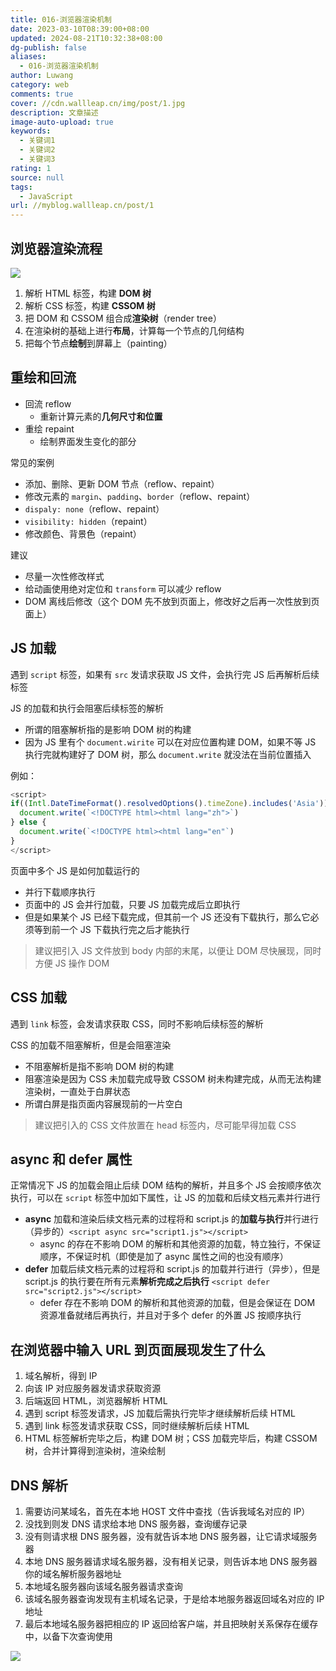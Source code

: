 ```yaml
---
title: 016-浏览器渲染机制
date: 2023-03-10T08:39:00+08:00
updated: 2024-08-21T10:32:38+08:00
dg-publish: false
aliases:
  - 016-浏览器渲染机制
author: Luwang
category: web
comments: true
cover: //cdn.wallleap.cn/img/post/1.jpg
description: 文章描述
image-auto-upload: true
keywords:
  - 关键词1
  - 关键词2
  - 关键词3
rating: 1
source: null
tags:
  - JavaScript
url: //myblog.wallleap.cn/post/1
---
```


## 浏览器渲染流程

![](https://cdn.wallleap.cn/img/pic/illustration/202303160917044.png)

1. 解析 HTML 标签，构建 **DOM 树**
2. 解析 CSS 标签，构建 **CSSOM 树**
3. 把 DOM 和 CSSOM 组合成**渲染树**（render tree）
4. 在渲染树的基础上进行**布局**，计算每一个节点的几何结构
5. 把每个节点**绘制**到屏幕上（painting）

## 重绘和回流

- 回流 reflow
	- 重新计算元素的**几何尺寸和位置**
- 重绘 repaint
	- 绘制界面发生变化的部分

常见的案例

- 添加、删除、更新 DOM 节点（reflow、repaint）
- 修改元素的 `margin`、`padding`、`border`（reflow、repaint）
- `dispaly: none`（reflow、repaint）
- `visibility: hidden`（repaint）
- 修改颜色、背景色（repaint）

建议

- 尽量一次性修改样式
- 给动画使用绝对定位和 `transform` 可以减少 reflow
- DOM 离线后修改（这个 DOM 先不放到页面上，修改好之后再一次性放到页面上）

## JS 加载

遇到 `script` 标签，如果有 `src` 发请求获取 JS 文件，会执行完 JS 后再解析后续标签

JS 的加载和执行会阻塞后续标签的解析

- 所谓的阻塞解析指的是影响 DOM 树的构建
- 因为 JS 里有个 `document.wirite` 可以在对应位置构建 DOM，如果不等 JS 执行完就构建好了 DOM 树，那么 `document.write` 就没法在当前位置插入

例如：

```js
<script>
if((Intl.DateTimeFormat().resolvedOptions().timeZone).includes('Asia')) {
  document.write(`<!DOCTYPE html><html lang="zh">`)
} else {
  document.write(`<!DOCTYPE html><html lang="en"`)
}
</script>
```

页面中多个 JS 是如何加载运行的

- 并行下载顺序执行
- 页面中的 JS 会并行加载，只要 JS 加载完成后立即执行
- 但是如果某个 JS 已经下载完成，但其前一个 JS 还没有下载执行，那么它必须等到前一个 JS 下载执行完之后才能执行

> 建议把引入 JS 文件放到 body 内部的末尾，以便让 DOM 尽快展现，同时方便 JS 操作 DOM

## CSS 加载

遇到 `link` 标签，会发请求获取 CSS，同时不影响后续标签的解析

CSS 的加载不阻塞解析，但是会阻塞渲染

- 不阻塞解析是指不影响 DOM 树的构建
- 阻塞渲染是因为 CSS 未加载完成导致 CSSOM 树未构建完成，从而无法构建渲染树，一直处于白屏状态
- 所谓白屏是指页面内容展现前的一片空白

> 建议把引入的 CSS 文件放置在 head 标签内，尽可能早得加载 CSS

## async 和 defer 属性

正常情况下 JS 的加载会阻止后续 DOM 结构的解析，并且多个 JS 会按顺序依次执行，可以在 `script` 标签中加如下属性，让 JS 的加载和后续文档元素并行进行

- **async** 加载和渲染后续文档元素的过程将和 script.js 的**加载与执行**并行进行（异步的）`<script async src="script1.js"></script>`
	- async 的存在不影响 DOM 的解析和其他资源的加载，特立独行，不保证顺序，不保证时机（即使是加了 async 属性之间的也没有顺序）
- **defer** 加载后续文档元素的过程将和 script.js 的加载并行进行（异步），但是 script.js 的执行要在所有元素**解析完成之后执行** `<script defer src="script2.js"></script>`
	- defer 存在不影响 DOM 的解析和其他资源的加载，但是会保证在 DOM 资源准备就绪后再执行，并且对于多个 defer 的外置 JS 按顺序执行

## 在浏览器中输入 URL 到页面展现发生了什么

1. 域名解析，得到 IP
2. 向该 IP 对应服务器发请求获取资源
3. 后端返回 HTML，浏览器解析 HTML
4. 遇到 script 标签发请求，JS 加载后需执行完毕才继续解析后续 HTML
5. 遇到 link 标签发请求获取 CSS，同时继续解析后续 HTML
6. HTML 标签解析完毕之后，构建 DOM 树；CSS 加载完毕后，构建 CSSOM 树，合并计算得到渲染树，渲染绘制

## DNS 解析

1. 需要访问某域名，首先在本地 HOST 文件中查找（告诉我域名对应的 IP）
2. 没找到则发 DNS 请求给本地 DNS 服务器，查询缓存记录
3. 没有则请求根 DNS 服务器，没有就告诉本地 DNS 服务器，让它请求域服务器
4. 本地 DNS 服务器请求域名服务器，没有相关记录，则告诉本地 DNS 服务器你的域名解析服务器地址
5. 本地域名服务器向该域名服务器请求查询
6. 该域名服务器查询发现有主机域名记录，于是给本地服务器返回域名对应的 IP 地址
7. 最后本地域名服务器把相应的 IP 返回给客户端，并且把映射关系保存在缓存中，以备下次查询使用

![](https://cdn.wallleap.cn/img/pic/illustration/202303161433452.png)

